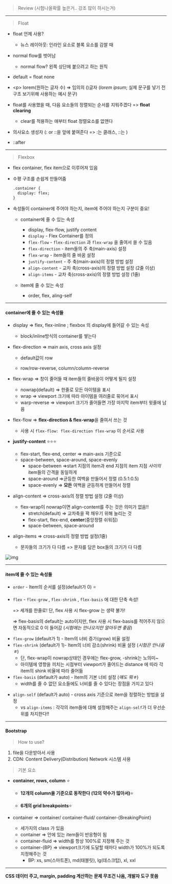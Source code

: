 > Review (시험나올확률 높은거.. 강조 많이 하시는거)

**********

> Float

* float 언제 사용? 
  * 뉴스 레이아웃: 인라인 요소로 블록 요소를 감쌀 때

* normal flow를 벗어남
  * normal flow? 왼쪽 상단에 붙으려고 하는 원칙

* default = float none
* <p\> lorem(원하는 글자 수) => 임의의 ()글자 (*lorem ipsum*; 실제 문구를 넣기 전 구조 보기위해 사용하는  예시 문구)

* float를 사용했을 때, 다음 요소들의 정렬되는 순서를 지워주겠다  =>  **float clearing**
  * clear를 적용하는 애부터 float 정렬요소를 없앤다

* 의사요소 생성자 (: or ::을 앞에 붙여준다 => :는 클래스, ::는 )
* ::after 



*********

> Flexbox

* flex container, flex item으로 이루어져 있음

* 수평 구조를 손쉽게 만들어줌

  ```html
  .container {
  	display: flex;
  }
  ```

* 속성들이 container에 주어야 하는지, item에 주어야 하는지 구분이 중요!

  * container에 줄 수 있는 속성

    * display, flex-flow, justify content

    - `display` - Flex Container를 정의
    - `flex-flow` - `flex-direction` 과 `flex-wrap` 을 줄여서 쓸 수 있음
    - `flex-direction` - item들의 주 축(main-axis) 설정
    - `flex-wrap` - item들의 줄 바꿈 설정
    - `justify-content` - 주 축(main-axis)의 정렬  방법 설정
    - `align-content` - 교차 축(cross-axis)의 정렬 방법 설정 (2줄 이상)
    - `align-items` - 교차 축(cross-axis)의 정렬 방법 설정 (1줄)

  * item에 줄 수 있는 속성

    * order, flex, aling-self

*****

#### container에 줄 수 있는 속성들

* display => flex, flex-inline ; flexbox 의 display에 들어갈 수 있는 속성

  * block/inline방식의 container를 쌓는다

* flex-direction => main axis, cross axis 설정

  * default값이 row

  * row/row-reverse, column/column-reverse

* flex-wrap => 창이 줄어들 때 item들의 줄바꿈이 어떻게 될지 설정

  * nowrap(default) => 한줄로 모든 아이템을 표시
  * wrap => viewport 크기에 따라 아이템을 여러줄로 묶어서 표시
  * warp-reverse => viewport 크기가 줄어들면 가장 마지막 item부터 윗줄에 남음

* flex-flow => **flex-direction & flex-wrap**을 줄여서 쓰는 것

  * 사용 시 ```flex-flow: flex-direction flex-wrap``` 이 순서로 사용

* **justify-content** :star::star::star:
  * flex-start, flex-end, center => main-axis 기준으로
  * space-between, space-around, space-evenly
    * space-between =>start 지점의 item과 end 지점의 item 지점 *사이의* item들의 간격을 동일하게
    * space-around =>균등한 여백을 만들어서 정렬 (0.5:1:0.5)
    * space-evenly => **모든** 여백을 균등하게 만들어서 정렬

* align-content => cross-axis의 정렬 방법 설정 (2줄 이상)
  * flex-wrap이 nowrap이면 align-content를 주는 것은 의미가 없음!!
    * stretch(default) => 교차축을 꽉 채우기 위해 늘리는 것
    * flex-start, flex-end, **center**(중앙정렬 쉬워짐)
    * space-between, space-around 
* align-items => cross-axis의 정렬 방법 설정(1줄)
  * 문자들의 크기가 다 다름 => 문자를 담은 box들의 크기가 다 다름

![img](https://cdn.discordapp.com/attachments/940161636713500683/940426318829457469/unknown.png)

*****

#### item에 줄 수 있는 속성들

*  `order` - Item의 순서를 설정(default가 0) :star:

* `flex` - `flex-grow` , `flex-shrink` , `flex-basis` 에 대한 단축 속성!

  => 세개를 한줄로! 단, flex 사용 시 flex-grow 는 생략 불가!

  => flex-basis의 default는 auto이지만, flex 사용 시 flex-basis를 적어주지 않으면 자동적으로 0 이 들어감 (*시험에는 안나오지만 알아두면 좋음*)

- `flex-grow` (default가 1) - Item의 너비 증가(grow) 비율 설정 
- `flex-shrink` (default가 1)- Item의 너비 감소(shrink) 비율 설정 (*시험은 안나옴ㅎ*) 
  * 단, flex-wrap이 nowrap상태인 경우에는 flex-grow, -shrink는 노의미~
  * 아이템에 영향을 끼치는 시점부터 viewport가 줄어드는 distance 에 따라 각 item의 shink 비율에 따라 줄어듦
- `flex-basis` (default가 auto) - Item의 기본 너비 설정 (*얘도 뭐ㅎ*)
  * width를 줄 수 없던 요소들에도 너비를 줄 수 있다는 장점을 가지고 있다

* `align-self` (default가 auto) - cross axis 기준으로 item을 정렬하는 방법을 설정
  * vs `align-items` : 각각의 item들에 대해 설정해주는 `align-self`가 더 우선순위를 차지한다!!

*********

#### Bootstrap

> How to use?

1. file을 다운받아서 사용
2. CDN: Content Delivery(Distribution) Network 시스템 사용

> 기본 요소

* **container, rows, column** :star:

  * **12개의 column을 기준으로 동작한다 (12의 약수가 많아서)**:star:

  * **6개의 grid breakpoints**:star:

* container => container/ container-fluid/ container-{BreakingPoint}

  * 세가지의 class 가 있음
  * container => 안에 있는 item들이 반응형이 됨
  * container-fluid => width를 항상 100%로 지정해 주는 것
  * container-{BP} => viewport크기에 도달할 때마다 width가 100%가 되도록 지정해주는 것
    * BP: xs, sm(스마트폰), md(태블릿), lg(데스크탑), xl, xxl

*****

**CSS 데이터 주고, margin, padding 계산하는 문제 무조건 나옴, 개발자 도구 못씀** 